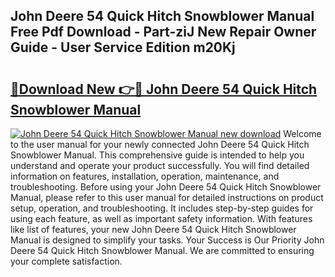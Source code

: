 ## John Deere 54 Quick Hitch Snowblower Manual Free Pdf Download - Part-ziJ New Repair Owner Guide - User Service Edition m20Kj

# <h2><a href="http://bc91313.oget.top/?id=John+Deere+54+Quick+Hitch+Snowblower+Manual">🔗Download New 👉🔴 John Deere 54 Quick Hitch Snowblower Manual</a></h2>

[![John Deere 54 Quick Hitch Snowblower Manual new download](https://i.imgur.com/5g1atiW.png)](http://bc91313.oget.top/?id=John+Deere+54+Quick+Hitch+Snowblower+Manual)
Welcome to the user manual for your newly connected John Deere 54 Quick Hitch Snowblower Manual. This comprehensive guide is intended to help you understand and operate your product successfully. You will find detailed information on features, installation, operation, maintenance, and troubleshooting. Before using your John Deere 54 Quick Hitch Snowblower Manual, please refer to this user manual for detailed instructions on product setup, operation, and troubleshooting. It includes step-by-step guides for using each feature, as well as important safety information. With features like list of features, your new John Deere 54 Quick Hitch Snowblower Manual is designed to simplify your tasks. Your Success is Our Priority John Deere 54 Quick Hitch Snowblower Manual. We are committed to ensuring your complete satisfaction.

